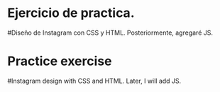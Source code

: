 # Ejercicio de practica.
#Diseño de Instagram con CSS y HTML. Posteriormente, agregaré JS.

# Practice exercise
#Instagram design with CSS and HTML. Later, I will add JS.
